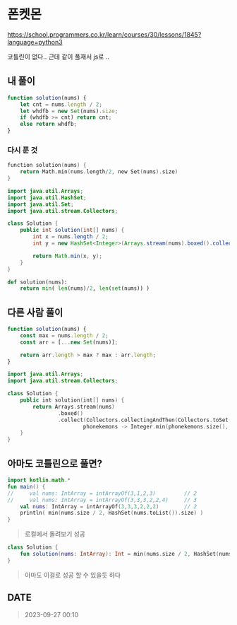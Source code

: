 # 폰켓몬

https://school.programmers.co.kr/learn/courses/30/lessons/1845?language=python3

코틀린이 없다.. 근데 같이 풀재서 js로 ..

## 내 풀이

```js
function solution(nums) {
    let cnt = nums.length / 2;
    let whdfb = new Set(nums).size;
    if (whdfb >= cnt) return cnt;
    else return whdfb;
}
```

### 다시 푼 것

```kt
function solution(nums) {
    return Math.min(nums.length/2, new Set(nums).size)
}
```

```java
import java.util.Arrays;
import java.util.HashSet;
import java.util.Set;
import java.util.stream.Collectors;

class Solution {
    public int solution(int[] nums) {
        int x = nums.length / 2;
        int y = new HashSet<Integer>(Arrays.stream(nums).boxed().collect(Collectors.toList())).size();

        return Math.min(x, y);
    }
}
```

```py
def solution(nums):
    return min( len(nums)/2, len(set(nums)) )
```

## 다른 사람 풀이

```js
function solution(nums) {
    const max = nums.length / 2;
    const arr = [...new Set(nums)];

    return arr.length > max ? max : arr.length;
}
```

```kt
import java.util.Arrays;
import java.util.stream.Collectors;

class Solution {
    public int solution(int[] nums) {
        return Arrays.stream(nums)
                .boxed()
                .collect(Collectors.collectingAndThen(Collectors.toSet(),
                        phonekemons -> Integer.min(phonekemons.size(), nums.length / 2)));
    }
}
```

## 아마도 코틀린으로 풀면?

```kt
import kotlin.math.*
fun main() {
//     val nums: IntArray = intArrayOf(3,1,2,3) 		// 2
//     val nums: IntArray = intArrayOf(3,3,3,2,2,4)		// 3
    val nums: IntArray = intArrayOf(3,3,3,2,2,2)		// 2
    println( min(nums.size / 2, HashSet(nums.toList()).size) )
}
```

> 로컬에서 돌려보기 성공

```kt
class Solution {
    fun solution(nums: IntArray): Int = min(nums.size / 2, HashSet(nums.toList()).size)
}
```

> 아마도 이걸로 성공 할 수 있을듯 하다

## DATE

> 2023-09-27 00:10
